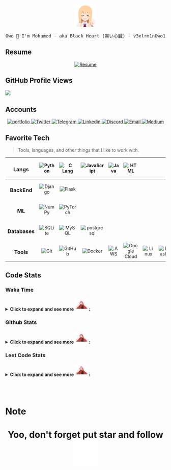 <!-- 
- Create By: Mohamed aka Black Heart(v3xlrm1nOwo1)
- date 2023/01/0
 -->


<!-- ------------------------------------------------------------------ -->

<!-- HEADER -->
<p align="center">
	<img src="./assets/anime-hiii.gif" width="70px" height="70" />
</p>


<pre  align="center">
Owo 👻 I'm Mohamed - aka Black Heart (黒い心臓) - v3xlrm1nOwo1
</pre>



<!-- RESUME -->
## Resume 

<p align="center">
	<!-- resume -->
	<a href="
https://drive.google.com/file/d/1HQJ0ggqLjOeo21hmi96-uASAY4Dfv5jL/view?usp=drivesdk" target="blank">
		<img aling="center" src="https://img.shields.io/badge/-Resume-05122A?style=flat&logo=Google-drive" alt="Resume"/>
	</a>
</p>


<!-- PROFILE VIEWS -->
## GitHub Profile Views 

<picture>
	<source 
	  srcset="https://visitcount.itsvg.in/api?id=v3xlrm1nOwo1&label=Profile%20Views&color=0&icon=6&pretty=true"
	  media="(prefers-color-scheme: dark)"
	/>
	<source
	  srcset="https://visitcount.itsvg.in/api?id=v3xlrm1nOwo1&label=Profile%20Views&color=0&icon=6&pretty=true"
	  media="(prefers-color-scheme: light), (prefers-color-scheme: no-preference)"
	/>
	<img src="https://visitcount.itsvg.in/api?id=v3xlrm1nOwo1&label=Profile%20Views&color=0&icon=6&pretty=true" />
</picture>


<!-- ACCOUNTS LINK -->
## Accounts
<!-- https://img.shields.io/badge/enka.network-69899c -->
<p align="center">
	<!-- portfolio -->
	<a href="https://v3xlrm1nOwo1.github.io/" target="blank">
		<img aling="center" src="https://img.shields.io/badge/v3xlrm1nOwo1.github.io-05122A?style=flat&logo=Google-chrome" alt="portfolio"/>
	</a>
	<!-- Twitter -->
	<a href="https://twitter.com/v3xlrm1nOwo1" target="blank">
		<img aling="center" src="https://img.shields.io/badge/-Twitter-05122A?style=flat&logo=Twitter" alt="Twitter"/>
	</a>
	<!-- Telegram -->
	<a href="https://t.me/v3xlrm1nOwo1" target="blank">
		<img aling="center" src="https://img.shields.io/badge/-Telegram-05122A?style=flat&logo=Telegram" alt="Telegram"/>
	</a>
	<!-- Linkedin -->
	<a href="https://www.linkedin.com/in/mohammed-khalil-b62525217" target="blank">
		<img aling="center" src="https://img.shields.io/badge/-LinkedIn-05122A?style=flat&logo=linkedin" alt="Linkedin"/>
	</a>
	<!-- Discord -->
	<a href="https://discord.com/users/1115629890314715156" target="blank">
		<img aling="center" src="https://img.shields.io/badge/-Discord-05122A?style=flat&logo=Discord" alt="Discord"/>
	</a>
	<!-- Email -->
	<a href="mailto:v3xlrm1nOwo1@gmail.com" target="blank">
		<img aling="center" src="https://img.shields.io/badge/-Gmail-05122A?style=flat&logo=Gmail" alt="Email"/>
	</a>
	<!-- Medium -->
	<a href="https://mo7ammed.medium.com/" target="blank">
		<img aling="center" src="https://img.shields.io/badge/-Medium-05122A?style=flat&logo=Medium" alt="Medium"/>
	</a>
</p>




<!-- TABLE TECH -->
<h2 align="left" id="v3xlrm1nOwo1-Tech">Favorite Tech</h2>

> Tools, languages, and other things that I like to work with.
<div align="center">

|<h3>Langs</h3>|<img src="https://skillicons.dev/icons?i=python" alt="Python" />|<img src="https://skillicons.dev/icons?i=c" alt="C Lang" />|<img src="https://skillicons.dev/icons?i=javascript" alt="JavaScript" />|<img src="https://skillicons.dev/icons?i=java" alt="Java" />|<img src="https://skillicons.dev/icons?i=html" alt="HTML">|||
|:---------:|:---------:|:---------:|:---------:|:---------:|:---------:|:---------:|:---------:|
|<h3>BackEnd</h3>|<img src="https://skillicons.dev/icons?i=django" alt="Django" />|<img src="https://skillicons.dev/icons?i=flask" alt="Flask">|
|<h3>ML</h3>|<img src="https://cdn.icon-icons.com/icons2/2699/PNG/512/numpy_logo_icon_168071.png" width="48" height="48" alt="NumPy" />|<img src="https://skillicons.dev/icons?i=pytorch" alt="PyTorch" />|
|<h3>Databases</h3>|<img src="https://skillicons.dev/icons?i=sqlite" alt="SQLite">|<img src="https://skillicons.dev/icons?i=mysql" alt="MySQL" />|<img src="https://skillicons.dev/icons?i=postgresql" alt="postgresql" />|
|<h3>Tools</h3>|<img src="https://skillicons.dev/icons?i=git" alt="Git">|<img src="https://skillicons.dev/icons?i=github" alt="GitHub">|<img src="https://skillicons.dev/icons?i=docker" alt="Docker">|<img src="https://skillicons.dev/icons?i=aws" alt="AWS">|<img src="https://skillicons.dev/icons?i=gcp" alt="Google Cloud">|<img src="https://skillicons.dev/icons?i=linux" alt="Linux" />|<img src="https://skillicons.dev/icons?i=bash" alt="Bash">|

</div>


<!-- CODE STATS -->
## Code Stats

### Waka Time
<details>
    <summary>
      <b>Click to expand and see more <img src="./assets/anime-love.gif" width="40px" height="40" /> :</b>
    </summary>
	<br />
	<p>I Join Oct 14 2022</p>
	<a href="https://wakatime.com/@v3xlrm1nOwo1"><img src="https://wakatime.com/badge/user/0c9635ed-2e31-4ae5-a3fc-f0375fdf5ad3.svg" alt="Total time coded since Oct 14 2022" /></a>
	&nbsp;
	<div align="center">
		</picture>
	  <picture>
	  <source 
		srcset="https://github-readme-stats.vercel.app/api/wakatime?username=v3xlrm1nOwo1&theme=material-palenight&layout=compact"
		media="(prefers-color-scheme: dark)"
	  />
	  <source
		srcset="https://github-readme-stats.vercel.app/api/wakatime?username=v3xlrm1nOwo1&theme=material-palenight&layout=compact"
		media="(prefers-color-scheme: light), (prefers-color-scheme: no-preference)"
	  />
	  <img src="https://github-readme-stats.vercel.app/api/wakatime?username=v3xlrm1nOwo1&theme=material-palenight&layout=compact" width="600" height="300" />
	  </picture>
	</div>
	
</details>



### Github Stats
<details>
    <summary>
      <b>Click to expand and see more <img src="./assets/anime-love.gif" width="40px" height="40" /> :</b>
    </summary>
	<br />
	<div align="center">
		<picture>
		<source 
		srcset="https://github-readme-activity-graph.vercel.app/graph?username=v3xlrm1nOwo1&hide_border=true&theme=material-palenight&show_bg=1"
		media="(prefers-color-scheme: dark)"
		/>
		<source
		srcset="https://github-readme-activity-graph.vercel.app/graph?username=v3xlrm1nOwo1&custom_title=黒い心臓's&hide_border=true&theme=material-palenight&show_bg=1"
		media="(prefers-color-scheme: light), (prefers-color-scheme: no-preference)"
		/>
		<img src="https://github-readme-activity-graph.vercel.app/graph?username=v3xlrm1nOwo1&custom_title=黒い心臓's&hide_border=true&theme=material-palenight&show_bg=1" />
		</picture>
	</div>
	<br />
	<div align="center">
		<picture>
		<source 
		srcset="https://bad-apple-github-readme.vercel.app/api?username=v3xlrm1nOwo1&show_icons=true&show_bg=1&theme=material-palenight&include_all_commits=true&count_private=true"
		media="(prefers-color-scheme: dark)"
		/>
		<source
		srcset="https://bad-apple-github-readme.vercel.app/api?username=v3xlrm1nOwo1&show_icons=true&show_bg=1&theme=material-palenight&include_all_commits=true&count_private=true"
		media="(prefers-color-scheme: light), (prefers-color-scheme: no-preference)"
		/>
		<img src="https://bad-apple-github-readme.vercel.app/api?username=v3xlrm1nOwo1&show_icons=true&show_bg=1&theme=material-palenight&include_all_commits=true&count_private=true" height="180em" />
		</picture>
		&nbsp;
		<picture>
		<source 
		srcset="https://bad-apple-github-readme.vercel.app/api/top-langs/?username=v3xlrm1nOwo1&show_icons=true&show_bg=1&theme=material-palenight&layout=compact"
		media="(prefers-color-scheme: dark)"
		/>
		<source
		srcset="https://bad-apple-github-readme.vercel.app/api/top-langs/?username=v3xlrm1nOwo1&show_icons=true&show_bg=1&theme=material-palenight&layout=compact"
		media="(prefers-color-scheme: light), (prefers-color-scheme: no-preference)"
		/>
		<img src="https://bad-apple-github-readme.vercel.app/api/top-langs/?username=v3xlrm1nOwo1&show_icons=true&show_bg=1&theme=material-palenight&layout=compact" height="180em" />
		</picture>
	</div>
	<br />
</details>


### Leet Code Stats
<details>
    <summary>
      <b>Click to expand and see more <img src="./assets/anime-love.gif" width="40px" height="40" /> :</b>
    </summary>
	<br />
	<div align="center">
		<picture>
		<source 
		  srcset="https://leetcard.jacoblin.cool/Mo7ammed-AI?ext=contest&width=500&theme=nord&border_color=542C7B&text_color=511789"
		  media="(prefers-color-scheme: dark)"
		/>
		<source
		  srcset="https://leetcard.jacoblin.cool/Mo7ammed-AI?ext=contest&width=500&theme=nord&border_color=542C7B&text_color=511789"
		  media="(prefers-color-scheme: light), (prefers-color-scheme: no-preference)"
		/>
		<img src="https://leetcard.jacoblin.cool/Mo7ammed-AI?ext=contest&width=500&theme=nord&border_color=542C7B&text_color=511789" width="500" />
		</picture>
	</div>
</details>


<br />
<br />
<br />


<!-- NOT YET -->



<!-- NOTE -->
# Note
<h1 align="center">
	Yoo, don't forget put star and follow  
	<img src="./assets/anime-star.gif" width="80px" height="80" />
</h1>






